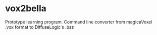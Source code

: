 # vox2bella
Prototype learning program. Command line converter from magicaVoxel .vox format to DiffuseLogic's .bsz 

